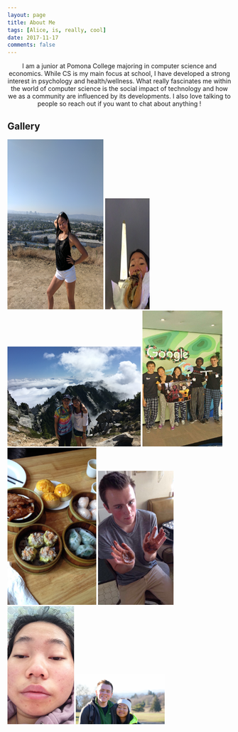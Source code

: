 ```yaml
---
layout: page
title: About Me
tags: [Alice, is, really, cool]
date: 2017-11-17
comments: false
---
```

    
<center>I am a junior at Pomona College majoring in computer science and economics. While CS is my main focus at school, I have developed a strong interest in psychology and health/wellness. What really fascinates me within the world of computer science is the social impact of technology and how we as a community are influenced by its developments. I also love talking to people so reach out if you want to chat about anything ! </center>

## Gallery 
<p> 
    <img src="https://github.com/aliceetan/aliceetan.github.io/blob/master/assets/img/Alice1.jpg" width = "216" height = "383.4"  />
    <img src="https://github.com/aliceetan/aliceetan.github.io/blob/master/assets/img/Alice2.jpg" width = "100" height = "250" />
    <img src="https://github.com/aliceetan/aliceetan.github.io/blob/master/assets/img/Alice3.jpg" width = "300" height = "225" />
    <img src="https://github.com/aliceetan/aliceetan.github.io/blob/master/assets/img/Alice4.jpg" width="180" height="306" />
    <img src="https://github.com/aliceetan/aliceetan.github.io/blob/master/assets/img/dimsum.jpg" width = "200" height = "354" />
    <img src="https://github.com/aliceetan/aliceetan.github.io/blob/master/assets/img/Will1.jpg" width="170" height="302" />
    <img src="https://github.com/aliceetan/aliceetan.github.io/blob/master/assets/img/Alice7.JPG" width="150" height="266" />
    <img src="https://github.com/aliceetan/aliceetan.github.io/blob/master/assets/img/Alice6.jpg" width="200" height="112.5" />
   
    
    
</p>
    
   
    

